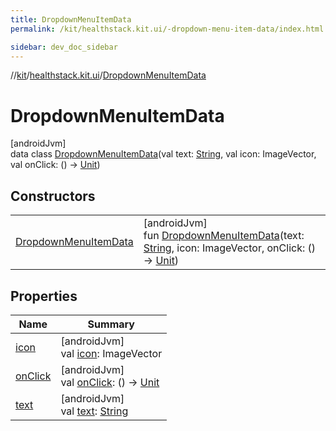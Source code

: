 ```yaml
---
title: DropdownMenuItemData
permalink: /kit/healthstack.kit.ui/-dropdown-menu-item-data/index.html

sidebar: dev_doc_sidebar
---
```

//[kit](../../../index.html)/[healthstack.kit.ui](../index.html)/[DropdownMenuItemData](index.html)



# DropdownMenuItemData



[androidJvm]\
data class [DropdownMenuItemData](index.html)(val text: [String](https://kotlinlang.org/api/latest/jvm/stdlib/kotlin/-string/index.html), val icon: ImageVector, val onClick: () -&gt; [Unit](https://kotlinlang.org/api/latest/jvm/stdlib/kotlin/-unit/index.html))



## Constructors


| | |
|---|---|
| [DropdownMenuItemData](-dropdown-menu-item-data.html) | [androidJvm]<br>fun [DropdownMenuItemData](-dropdown-menu-item-data.html)(text: [String](https://kotlinlang.org/api/latest/jvm/stdlib/kotlin/-string/index.html), icon: ImageVector, onClick: () -&gt; [Unit](https://kotlinlang.org/api/latest/jvm/stdlib/kotlin/-unit/index.html)) |


## Properties


| Name | Summary |
|---|---|
| [icon](icon.html) | [androidJvm]<br>val [icon](icon.html): ImageVector |
| [onClick](on-click.html) | [androidJvm]<br>val [onClick](on-click.html): () -&gt; [Unit](https://kotlinlang.org/api/latest/jvm/stdlib/kotlin/-unit/index.html) |
| [text](text.html) | [androidJvm]<br>val [text](text.html): [String](https://kotlinlang.org/api/latest/jvm/stdlib/kotlin/-string/index.html) |

